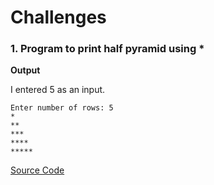 # Challenges

### 1. Program to print half pyramid using *

**Output**

I entered 5 as an input.
```
Enter number of rows: 5
*
**
***
****
*****
```

[Source Code](https://github.com/IIvexII/CS/blob/main/PF-CSC313/Loops/c1.cpp)

